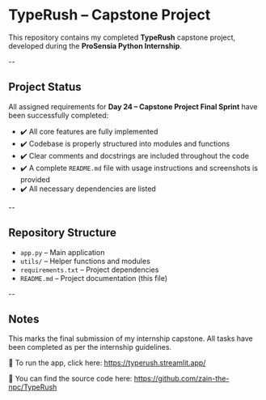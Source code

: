 #  TypeRush – Capstone Project

This repository contains my completed **TypeRush** capstone project, developed during the **ProSensia Python Internship**.

--

##  Project Status

All assigned requirements for **Day 24 – Capstone Project Final Sprint** have been successfully completed:

- ✔️ All core features are fully implemented  
- ✔️ Codebase is properly structured into modules and functions  
- ✔️ Clear comments and docstrings are included throughout the code  
- ✔️ A complete `README.md` file with usage instructions and screenshots is provided  
- ✔️ All necessary dependencies are listed  

--

##  Repository Structure

- `app.py` – Main application  
- `utils/` – Helper functions and modules  
- `requirements.txt` – Project dependencies  
- `README.md` – Project documentation (this file)

--

##  Notes

This marks the final submission of my internship capstone. All tasks have been completed as per the internship guidelines.



📌 To run the app, click here: https://typerush.streamlit.app/

📌 You can find the source code here: https://github.com/zain-the-npc/TypeRush

